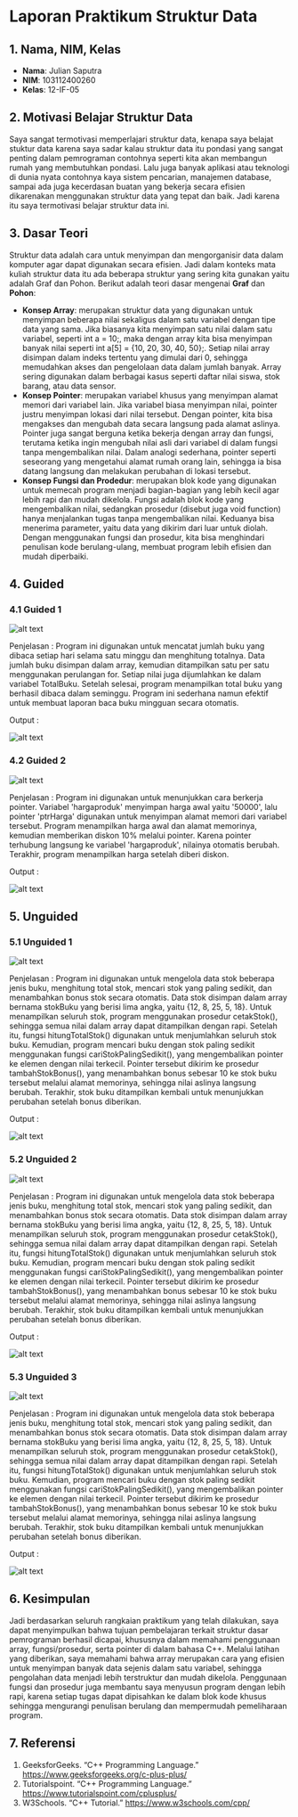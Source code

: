# Laporan Praktikum Struktur Data

## 1. Nama, NIM, Kelas
- **Nama**: Julian Saputra
- **NIM**: 103112400260
- **Kelas**: 12-IF-05

## 2. Motivasi Belajar Struktur Data
Saya sangat termotivasi memperlajari struktur data, kenapa saya belajat stuktur data karena saya sadar kalau struktur data itu pondasi yang sangat penting dalam pemrograman contohnya seperti kita akan membangun rumah yang membutuhkan pondasi. Lalu juga banyak aplikasi atau teknologi di dunia nyata contohnya kaya sistem pencarian, manajemen database, sampai ada juga kecerdasan buatan yang bekerja secara efisien dikarenakan menggunakan struktur data yang tepat dan baik. Jadi karena itu saya termotivasi belajar struktur data ini.

## 3. Dasar Teori
Struktur data adalah cara untuk menyimpan dan mengorganisir data dalam komputer agar dapat digunakan secara efisien. Jadi dalam konteks mata kuliah struktur data itu ada beberapa struktur yang sering kita gunakan yaitu adalah Graf dan Pohon. Berikut adalah teori dasar mengenai **Graf** dan **Pohon**:

- **Konsep Array**: merupakan struktur data yang digunakan untuk menyimpan beberapa nilai sekaligus dalam satu variabel dengan tipe data yang sama. Jika biasanya kita menyimpan satu nilai dalam satu variabel, seperti int a = 10;, maka dengan array kita bisa menyimpan banyak nilai seperti int a[5] = {10, 20, 30, 40, 50};. Setiap nilai array disimpan dalam indeks tertentu yang dimulai dari 0, sehingga memudahkan akses dan pengelolaan data dalam jumlah banyak. Array sering digunakan dalam berbagai kasus seperti daftar nilai siswa, stok barang, atau data sensor.
- **Konsep Pointer**: merupakan variabel khusus yang menyimpan alamat memori dari variabel lain. Jika variabel biasa menyimpan nilai, pointer justru menyimpan lokasi dari nilai tersebut. Dengan pointer, kita bisa mengakses dan mengubah data secara langsung pada alamat aslinya. Pointer juga sangat berguna ketika bekerja dengan array dan fungsi, terutama ketika ingin mengubah nilai asli dari variabel di dalam fungsi tanpa mengembalikan nilai. Dalam analogi sederhana, pointer seperti seseorang yang mengetahui alamat rumah orang lain, sehingga ia bisa datang langsung dan melakukan perubahan di lokasi tersebut.
- **Konsep Fungsi dan Prodedur**: merupakan blok kode yang digunakan untuk memecah program menjadi bagian-bagian yang lebih kecil agar lebih rapi dan mudah dikelola. Fungsi adalah blok kode yang mengembalikan nilai, sedangkan prosedur (disebut juga void function) hanya menjalankan tugas tanpa mengembalikan nilai. Keduanya bisa menerima parameter, yaitu data yang dikirim dari luar untuk diolah. Dengan menggunakan fungsi dan prosedur, kita bisa menghindari penulisan kode berulang-ulang, membuat program lebih efisien dan mudah diperbaiki.

## 4. Guided
### 4.1 Guided 1
![alt text](ss/guided1.png)

Penjelasan :
Program ini digunakan untuk mencatat jumlah buku yang dibaca setiap hari selama satu minggu dan menghitung totalnya. Data jumlah buku disimpan dalam array, kemudian ditampilkan satu per satu menggunakan perulangan for. Setiap nilai juga dijumlahkan ke dalam variabel TotalBuku. Setelah selesai, program menampilkan total buku yang berhasil dibaca dalam seminggu. Program ini sederhana namun efektif untuk membuat laporan baca buku mingguan secara otomatis.

Output :

![alt text](ss/outputG1.png)

### 4.2 Guided 2
![alt text](ss/guided2.png)

Penjelasan : Program ini digunakan untuk menunjukkan cara berkerja pointer. Variabel 'hargaproduk' menyimpan harga awal yaitu '50000', lalu pointer 'ptrHarga' digunakan untuk menyimpan alamat memori dari variabel tersebut. Program menampilkan harga awal dan alamat memorinya, kemudian memberikan diskon 10% melalui pointer. Karena pointer terhubung langsung ke variabel 'hargaproduk', nilainya otomatis berubah. Terakhir, program menampilkan harga setelah diberi diskon.

Output : 

![alt text](ss/ouputG2.png)

## 5. Unguided
### 5.1 Unguided 1
![alt text](ss/Unguided1.png)

Penjelasan : Program ini digunakan untuk mengelola data stok beberapa jenis buku, menghitung total stok, mencari stok yang paling sedikit, dan menambahkan bonus stok secara otomatis. Data stok disimpan dalam array bernama stokBuku yang berisi lima angka, yaitu {12, 8, 25, 5, 18}. Untuk menampilkan seluruh stok, program menggunakan prosedur cetakStok(), sehingga semua nilai dalam array dapat ditampilkan dengan rapi. Setelah itu, fungsi hitungTotalStok() digunakan untuk menjumlahkan seluruh stok buku. Kemudian, program mencari buku dengan stok paling sedikit menggunakan fungsi cariStokPalingSedikit(), yang mengembalikan pointer ke elemen dengan nilai terkecil. Pointer tersebut dikirim ke prosedur tambahStokBonus(), yang menambahkan bonus sebesar 10 ke stok buku tersebut melalui alamat memorinya, sehingga nilai aslinya langsung berubah. Terakhir, stok buku ditampilkan kembali untuk menunjukkan perubahan setelah bonus diberikan.

Output : 

![alt text](ss/outputU1.png)

### 5.2 Unguided 2
![alt text](ss/Unguided1.png)

Penjelasan : Program ini digunakan untuk mengelola data stok beberapa jenis buku, menghitung total stok, mencari stok yang paling sedikit, dan menambahkan bonus stok secara otomatis. Data stok disimpan dalam array bernama stokBuku yang berisi lima angka, yaitu {12, 8, 25, 5, 18}. Untuk menampilkan seluruh stok, program menggunakan prosedur cetakStok(), sehingga semua nilai dalam array dapat ditampilkan dengan rapi. Setelah itu, fungsi hitungTotalStok() digunakan untuk menjumlahkan seluruh stok buku. Kemudian, program mencari buku dengan stok paling sedikit menggunakan fungsi cariStokPalingSedikit(), yang mengembalikan pointer ke elemen dengan nilai terkecil. Pointer tersebut dikirim ke prosedur tambahStokBonus(), yang menambahkan bonus sebesar 10 ke stok buku tersebut melalui alamat memorinya, sehingga nilai aslinya langsung berubah. Terakhir, stok buku ditampilkan kembali untuk menunjukkan perubahan setelah bonus diberikan.

Output : 

![alt text](ss/outputU1.png)


### 5.3 Unguided 3
![alt text](ss/Unguided1.png)

Penjelasan : Program ini digunakan untuk mengelola data stok beberapa jenis buku, menghitung total stok, mencari stok yang paling sedikit, dan menambahkan bonus stok secara otomatis. Data stok disimpan dalam array bernama stokBuku yang berisi lima angka, yaitu {12, 8, 25, 5, 18}. Untuk menampilkan seluruh stok, program menggunakan prosedur cetakStok(), sehingga semua nilai dalam array dapat ditampilkan dengan rapi. Setelah itu, fungsi hitungTotalStok() digunakan untuk menjumlahkan seluruh stok buku. Kemudian, program mencari buku dengan stok paling sedikit menggunakan fungsi cariStokPalingSedikit(), yang mengembalikan pointer ke elemen dengan nilai terkecil. Pointer tersebut dikirim ke prosedur tambahStokBonus(), yang menambahkan bonus sebesar 10 ke stok buku tersebut melalui alamat memorinya, sehingga nilai aslinya langsung berubah. Terakhir, stok buku ditampilkan kembali untuk menunjukkan perubahan setelah bonus diberikan.

Output : 

![alt text](ss/outputU1.png)

## 6. Kesimpulan
Jadi berdasarkan seluruh rangkaian praktikum yang telah dilakukan, saya dapat menyimpulkan bahwa tujuan pembelajaran terkait struktur dasar pemrograman berhasil dicapai, khususnya dalam memahami penggunaan array, fungsi/prosedur, serta pointer di dalam bahasa C++. Melalui latihan yang diberikan, saya memahami bahwa array merupakan cara yang efisien untuk menyimpan banyak data sejenis dalam satu variabel, sehingga pengolahan data menjadi lebih terstruktur dan mudah dikelola. Penggunaan fungsi dan prosedur juga membantu saya menyusun program dengan lebih rapi, karena setiap tugas dapat dipisahkan ke dalam blok kode khusus sehingga mengurangi penulisan berulang dan mempermudah pemeliharaan program.

## 7. Referensi
1. GeeksforGeeks. “C++ Programming Language.” https://www.geeksforgeeks.org/c-plus-plus/
2. Tutorialspoint. “C++ Programming Language.” https://www.tutorialspoint.com/cplusplus/
3. W3Schools. “C++ Tutorial.” https://www.w3schools.com/cpp/